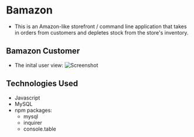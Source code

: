 # Bamazon
* This is an Amazon-like storefront  / command line application that takes in orders from customers and depletes stock from the store's inventory.

## Bamazon Customer
* The inital user view:
![Screenshot](/images/InitalCustomerView.png?raw=true "InitialCustomerView")



## Technologies Used
* Javascript
* MySQL
* npm packages:
  * mysql
  * inquirer
  * console.table

